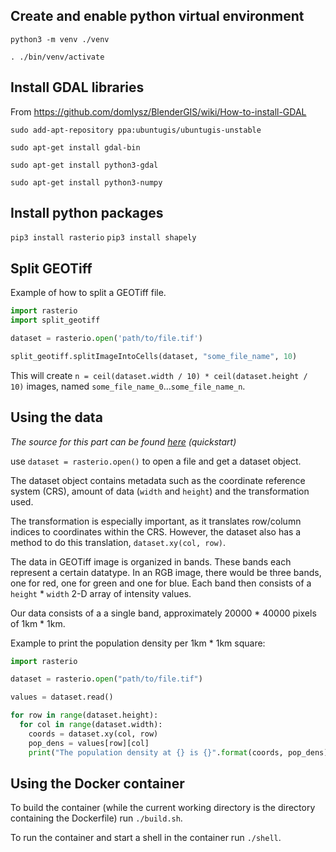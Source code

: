 ## Create and enable python virtual environment

`python3 -m venv ./venv`

`. ./bin/venv/activate`

## Install GDAL libraries

From https://github.com/domlysz/BlenderGIS/wiki/How-to-install-GDAL

`sudo add-apt-repository ppa:ubuntugis/ubuntugis-unstable`

`sudo apt-get install gdal-bin`

`sudo apt-get install python3-gdal`

`sudo apt-get install python3-numpy`

## Install python packages

`pip3 install rasterio`
`pip3 install shapely`

## Split GEOTiff

Example of how to split a GEOTiff file.

```python
import rasterio
import split_geotiff

dataset = rasterio.open('path/to/file.tif')

split_geotiff.splitImageIntoCells(dataset, "some_file_name", 10)
```

This will create `n = ceil(dataset.width / 10) * ceil(dataset.height / 10)` images, named `some_file_name_0`...`some_file_name_n`.

## Using the data

_The source for this part can be found [here](https://rasterio.readthedocs.io/en/latest/quickstart.html) (quickstart)_

use `dataset = rasterio.open()` to open a file and get a dataset object. 

The dataset object contains metadata such as the coordinate reference system (CRS), amount of data (`width` and `height`) and the transformation used. 

The transformation is especially important, as it translates row/column indices to coordinates within the CRS. However, the dataset also has a method to do this translation, `dataset.xy(col, row)`.

The data in GEOTiff image is organized in bands. These bands each represent a certain datatype. In an RGB image, there would be three bands, one for red, one for green and one for blue. Each band then consists of a `height` * `width` 2-D array of intensity values.

Our data consists of a a single band, approximately 20000 * 40000 pixels of 1km * 1km.

Example to print the population density per 1km * 1km square:

```python
import rasterio

dataset = rasterio.open("path/to/file.tif")

values = dataset.read()

for row in range(dataset.height):
  for col in range(dataset.width):
    coords = dataset.xy(col, row)
    pop_dens = values[row][col]
    print("The population density at {} is {}".format(coords, pop_dens))
```

## Using the Docker container

To build the container (while the current working directory is the directory containing the Dockerfile) run `./build.sh`.

To run the container and start a shell in the container run `./shell`.